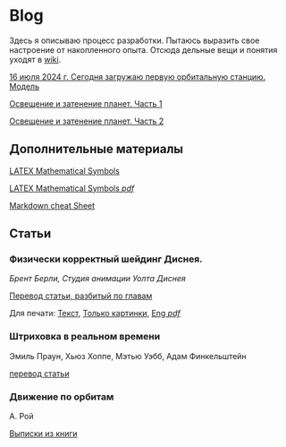# Blog

Здесь я описываю процесс разработки. Пытаюсь выразить свое настроение от накопленного опыта. Отсюда дельные вещи и понятия уходят в [wiki](https://github.com/wiresoftshade/The-Ring-wiki-blog/tree/main/wiki).

[16 июля 2024 г. Сегодня загружаю первую орбитальную станцию. Модель](1607_station_worknotes.md)

[Освещение и затенение планет. Часть 1](Освещение-и-затенение-планет-Часть-1.md)

[Освещение и затенение планет. Часть 2](Освещение-и-затенение-планет-Часть-2.md)

## Дополнительные материалы

[LATEX Mathematical Symbols](/blog/LaTeXmath_notes.md)

[LATEX Mathematical Symbols *pdf*](/blog/additional/LaTeX_symbols.pdf)

[Markdown cheat Sheet](/blog/Markdown_cheat_Sheet.md)

## Статьи

### Физически корректный шейдинг Диснея. 

_Брент Берли, Студия анимации Уолта Диснея_ 

[Перевод статьи, разбитый по главам](blog/PBS-Disney/Physically-Based-Shading-at-Disney-Titles-(article-translate).md) 

Для печати: [Текст](/blog/PBS-Disney/Physically-Based-Shading-at-Disney-(article-translate).md), [Только картинки](/blog/PBS-Disney/Изображения.md), [Eng *pdf*](/wiki/books/s2012_pbs_disney_brdf_notes_v3.pdf)

### Штриховка в реальном времени

Эмиль Праун, Хьюз Хоппе, Мэтью Уэбб, Адам Финкельштейн

[перевод статьи](blog/Real-Time-Hatching-(article-translate).md)

### Движение по орбитам

А. Рой

[Выписки из книги](blog/А.Рой-Движение-по-орбитам.md)

